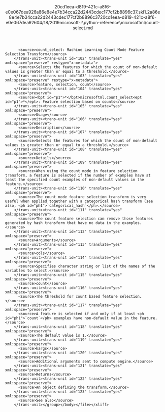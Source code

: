 <?xml version="1.0"?><xliff version="1.2" xmlns="urn:oasis:names:tc:xliff:document:1.2" xmlns:xsi="http://www.w3.org/2001/XMLSchema-instance" xsi:schemaLocation="urn:oasis:names:tc:xliff:document:1.2 xliff-core-1.2-transitional.xsd"><file datatype="xml" original="count-select.md" source-language="en-US" target-language="en-US"><header><tool tool-id="mdxliff" tool-name="mdxliff" tool-version="1.0-d1654b2" tool-company="Microsoft" /><xliffext:skl_file_name xmlns:xliffext="urn:microsoft:content:schema:xliffextensions">20cd1eea-d819-421c-a8f6-e0e067dea926a86e8e4e7b34cca22d2443cdec177cf2b8896c37.skl</xliffext:skl_file_name><xliffext:version xmlns:xliffext="urn:microsoft:content:schema:xliffextensions">1.2</xliffext:version><xliffext:ms.openlocfilehash xmlns:xliffext="urn:microsoft:content:schema:xliffextensions">a86e8e4e7b34cca22d2443cdec177cf2b8896c37</xliffext:ms.openlocfilehash><xliffext:ms.sourcegitcommit xmlns:xliffext="urn:microsoft:content:schema:xliffextensions">20cd1eea-d819-421c-a8f6-e0e067dea926</xliffext:ms.sourcegitcommit><xliffext:ms.lasthandoff xmlns:xliffext="urn:microsoft:content:schema:xliffextensions">04/18/2019</xliffext:ms.lasthandoff><xliffext:ms.openlocfilepath xmlns:xliffext="urn:microsoft:content:schema:xliffextensions">microsoft-r\python-reference\microsoftml\count-select.md</xliffext:ms.openlocfilepath></header><body><group id="content" extype="content"><trans-unit id="101" translate="yes" xml:space="preserve" restype="x-metadata">
          <source>count_select: Machine Learning Count Mode Feature Selection Transform</source>
        </trans-unit><trans-unit id="102" translate="yes" xml:space="preserve" restype="x-metadata">
          <source>Selects the features for which the count of non-default values is greater than or equal to a threshold.</source>
        </trans-unit><trans-unit id="103" translate="yes" xml:space="preserve" restype="x-metadata">
          <source>feature, selection, count</source>
        </trans-unit><trans-unit id="104" translate="yes" xml:space="preserve">
          <source><bpt id="p1">*</bpt>microsoftml.count_select<ept id="p1">*</ept>: Feature selection based on counts</source>
        </trans-unit><trans-unit id="105" translate="yes" xml:space="preserve">
          <source>Usage</source>
        </trans-unit><trans-unit id="106" translate="yes" xml:space="preserve">
          <source>Description</source>
        </trans-unit><trans-unit id="107" translate="yes" xml:space="preserve">
          <source>Selects the features for which the count of non-default values is greater than or equal to a threshold.</source>
        </trans-unit><trans-unit id="108" translate="yes" xml:space="preserve">
          <source>Details</source>
        </trans-unit><trans-unit id="109" translate="yes" xml:space="preserve">
          <source>When using the count mode in feature selection transform, a feature is selected if the number of examples have at least the specified count examples of non-default values in the feature.</source>
        </trans-unit><trans-unit id="110" translate="yes" xml:space="preserve">
          <source>The count mode feature selection transform is very useful when applied together with a categorical hash transform (see also, <ph id="ph1">`categorical_hash`</ph>.</source>
        </trans-unit><trans-unit id="111" translate="yes" xml:space="preserve">
          <source>The count feature selection can remove those features generated by hash transform that have no data in the examples.</source>
        </trans-unit><trans-unit id="112" translate="yes" xml:space="preserve">
          <source>Arguments</source>
        </trans-unit><trans-unit id="113" translate="yes" xml:space="preserve">
          <source>cols</source>
        </trans-unit><trans-unit id="114" translate="yes" xml:space="preserve">
          <source>Specifies character string or list of the names of the variables to select.</source>
        </trans-unit><trans-unit id="115" translate="yes" xml:space="preserve">
          <source>count</source>
        </trans-unit><trans-unit id="116" translate="yes" xml:space="preserve">
          <source>The threshold for count based feature selection.</source>
        </trans-unit><trans-unit id="117" translate="yes" xml:space="preserve">
          <source>A feature is selected if and only if at least <ph id="ph1">`count`</ph> examples have non-default value in the feature.</source>
        </trans-unit><trans-unit id="118" translate="yes" xml:space="preserve">
          <source>The default value is 1.</source>
        </trans-unit><trans-unit id="119" translate="yes" xml:space="preserve">
          <source>kargs</source>
        </trans-unit><trans-unit id="120" translate="yes" xml:space="preserve">
          <source>Additional arguments sent to compute engine.</source>
        </trans-unit><trans-unit id="121" translate="yes" xml:space="preserve">
          <source>Returns</source>
        </trans-unit><trans-unit id="122" translate="yes" xml:space="preserve">
          <source>An object defining the transform.</source>
        </trans-unit><trans-unit id="123" translate="yes" xml:space="preserve">
          <source>See also</source>
        </trans-unit></group></body></file></xliff>